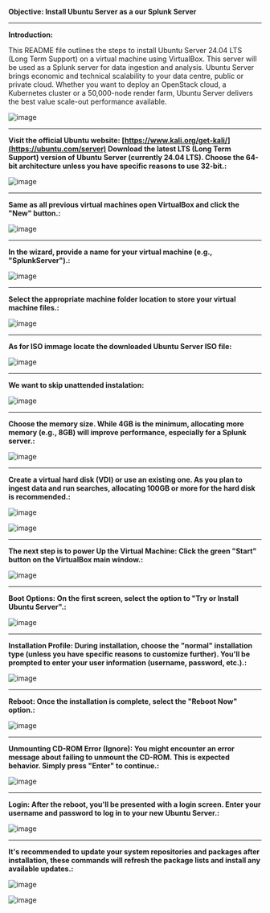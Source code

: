 <b>Objective:  Install Ubuntu Server as a our Splunk Server</b>

<hr>

<b>Introduction:</b>

<p>This README file outlines the steps to install Ubuntu Server 24.04 LTS (Long Term Support) on a virtual machine using VirtualBox. This server will be used as a Splunk server for data ingestion and analysis. Ubuntu Server brings economic and technical scalability to your data centre, public or private cloud. Whether you want to deploy an OpenStack cloud, a Kubernetes cluster or a 50,000-node render farm, Ubuntu Server delivers the best value scale-out performance available.</p>

![image](https://github.com/Oureyelet/Active-Directory-Home-Lab-Project/assets/69697624/00ed09d4-d8d5-4d97-8ca3-7645c5eb3caa)


<hr>

<b>Visit the official Ubuntu website: [https://www.kali.org/get-kali/](https://ubuntu.com/server) Download the latest LTS (Long Term Support) version of Ubuntu Server (currently 24.04 LTS). Choose the 64-bit architecture unless you have specific reasons to use 32-bit.:</b>

![image](https://github.com/Oureyelet/Active-Directory-Home-Lab-Project/assets/69697624/f8a24839-a2e5-4b86-bf3d-271d2e68eada)

<hr>

<b>Same as all previous virtual machines open VirtualBox and click the "New" button.: </b>

![image](https://github.com/Oureyelet/Active-Directory-Home-Lab-Project/assets/69697624/78c7baca-7ead-462e-9243-2d47b7faa983)

<hr>

<b>In the wizard, provide a name for your virtual machine (e.g., "SplunkServer").:</b>

![image](https://github.com/Oureyelet/Active-Directory-Home-Lab-Project/assets/69697624/fd380457-3cc0-4cd1-898f-d34110830698)

<hr>

<b>Select the appropriate machine folder location to store your virtual machine files.:</b>

![image](https://github.com/Oureyelet/Active-Directory-Home-Lab-Project/assets/69697624/0f18c79b-78c8-4bff-bea6-4032a0438796)

<hr>

<b>As for ISO immage locate the downloaded Ubuntu Server ISO file:</b>

![image](https://github.com/Oureyelet/Active-Directory-Home-Lab-Project/assets/69697624/2c765a9a-1e90-4270-b254-5eb2dd58ba96)

<hr>

<b>We want to skip unattended instalation:</b>

![image](https://github.com/Oureyelet/Active-Directory-Home-Lab-Project/assets/69697624/9c851ace-e9bd-47c7-8691-bdfedb0a244b)

<hr>

<b>Choose the memory size. While 4GB is the minimum, allocating more memory (e.g., 8GB) will improve performance, especially for a Splunk server.:</b>

![image](https://github.com/Oureyelet/Active-Directory-Home-Lab-Project/assets/69697624/09908105-7763-47e2-bc21-c9c6d127634b)

<hr>

<b>Create a virtual hard disk (VDI) or use an existing one. As you plan to ingest data and run searches, allocating 100GB or more for the hard disk is recommended.:</b>

![image](https://github.com/Oureyelet/Active-Directory-Home-Lab-Project/assets/69697624/26bb612b-54d4-4dfb-a974-1768fbad7745)

![image](https://github.com/Oureyelet/Active-Directory-Home-Lab-Project/assets/69697624/466557dc-56c2-4bca-8f5a-a595aa493826)

<hr>

<b>The next step is to power Up the Virtual Machine: Click the green "Start" button on the VirtualBox main window.:</b>

![image](https://github.com/Oureyelet/Active-Directory-Home-Lab-Project/assets/69697624/2c8abbc0-a901-41c3-a109-4452d94bd927)

<hr>

<b>Boot Options: On the first screen, select the option to "Try or Install Ubuntu Server".:</b>

![image](https://github.com/Oureyelet/Active-Directory-Home-Lab-Project/assets/69697624/87324c2f-8aec-40d3-ad66-f1c525c31469)

<hr>

<b>Installation Profile:  During installation, choose the "normal" installation type (unless you have specific reasons to customize further). You'll be prompted to enter your user information (username, password, etc.).:</b>

![image](https://github.com/Oureyelet/Active-Directory-Home-Lab-Project/assets/69697624/08d7f146-d14c-4cca-9ce4-918c7d4e7250)

<hr>

<b>Reboot: Once the installation is complete, select the "Reboot Now" option.:</b>

![image](https://github.com/Oureyelet/Active-Directory-Home-Lab-Project/assets/69697624/018deaad-a4a1-4650-91b0-6f7d1d6f1d34)

<hr>

<b>Unmounting CD-ROM Error (Ignore): You might encounter an error message about failing to unmount the CD-ROM. This is expected behavior. Simply press "Enter" to continue.:</b>

![image](https://github.com/Oureyelet/Active-Directory-Home-Lab-Project/assets/69697624/1cbdcb9c-8f1c-45cb-b450-2e5f0d544e5e)

<hr>

<b>Login: After the reboot, you'll be presented with a login screen. Enter your username and password to log in to your new Ubuntu Server.:</b>

![image](https://github.com/Oureyelet/Active-Directory-Home-Lab-Project/assets/69697624/ed5a155f-fc6b-4e18-acd5-a20e562b3b3c)

<hr>

<b>It's recommended to update your system repositories and packages after installation, these commands will refresh the package lists and install any available updates.:</b>

![image](https://github.com/Oureyelet/Active-Directory-Home-Lab-Project/assets/69697624/3125ecbc-847c-44fb-b422-4fd8d9f369bb)

![image](https://github.com/Oureyelet/Active-Directory-Home-Lab-Project/assets/69697624/f20456b0-ac2c-4a9a-8bb8-4ab31ea340a2)


